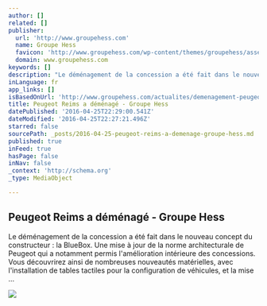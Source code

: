 ```yaml
---
author: []
related: []
publisher:
  url: 'http://www.groupehess.com'
  name: Groupe Hess
  favicon: 'http://www.groupehess.com/wp-content/themes/groupehess/assets/images/favicons/favicon.ico?5bdfbc'
  domain: www.groupehess.com
keywords: []
description: "Le déménagement de la concession a été fait dans le nouveau concept du constructeur : la BlueBox. Une mise à jour de la norme architecturale de Peugeot qui a notamment permis l'amélioration intérieure des concessions. Vous découvrirez ainsi de nombreuses nouveautés matérielles, avec l'installation de tables tactiles pour la configuration de véhicules, et la mise ..."
inLanguage: fr
app_links: []
isBasedOnUrl: 'http://www.groupehess.com/actualites/demenagement-peugeot-reims/'
title: Peugeot Reims a déménagé - Groupe Hess
datePublished: '2016-04-25T22:29:00.541Z'
dateModified: '2016-04-25T22:27:21.496Z'
starred: false
sourcePath: _posts/2016-04-25-peugeot-reims-a-demenage-groupe-hess.md
published: true
inFeed: true
hasPage: false
inNav: false
_context: 'http://schema.org'
_type: MediaObject

---
```

<article style=""><h1>Peugeot Reims a déménagé - Groupe Hess</h1><p>Le déménagement de la concession a été fait dans le nouveau concept du constructeur : la BlueBox. Une mise à jour de la norme architecturale de Peugeot qui a notamment permis l'amélioration intérieure des concessions. Vous découvrirez ainsi de nombreuses nouveautés matérielles, avec l'installation de tables tactiles pour la configuration de véhicules, et la mise ...</p><img src="http://www.groupehess.com/wp-content/uploads/2015/12/peugeot-a-reims1.jpg?5bdfbc" /></article>